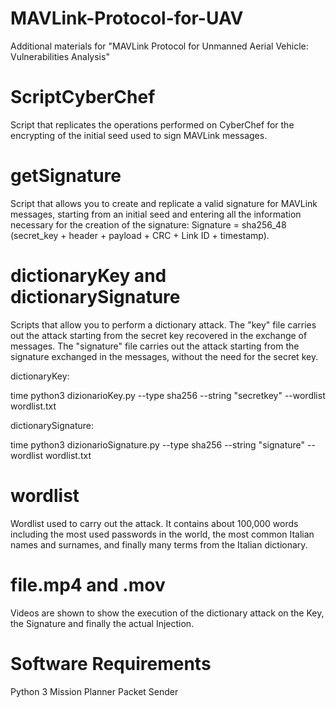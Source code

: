 # MAVLink-Protocol-for-UAV
Additional materials for "MAVLink Protocol for Unmanned Aerial Vehicle:  Vulnerabilities Analysis"

# ScriptCyberChef

Script that replicates the operations performed on CyberChef for the encrypting of the initial seed used to sign MAVLink messages.

# getSignature

Script that allows you to create and replicate a valid signature for MAVLink messages, starting from an initial seed and entering all the information necessary for the creation of the signature: Signature = sha256_48 (secret_key + header + payload + CRC + Link ID + timestamp).

# dictionaryKey and dictionarySignature

Scripts that allow you to perform a dictionary attack. The "key" file carries out the attack starting from the secret key recovered in the exchange of messages. The "signature" file carries out the attack starting from the signature exchanged in the messages, without the need for the secret key.

dictionaryKey:

time python3 dizionarioKey.py --type sha256 --string "secretkey" --wordlist wordlist.txt

dictionarySignature:

time python3 dizionarioSignature.py --type sha256 --string "signature" --wordlist wordlist.txt

# wordlist

Wordlist used to carry out the attack.  It contains about 100,000 words including the most used passwords in the world, the most common Italian names and surnames, and finally many terms from the Italian dictionary.

# file.mp4 and .mov

Videos are shown to show the execution of the dictionary attack on the Key, the Signature and finally the actual Injection.

# Software Requirements 

Python 3
Mission Planner
Packet Sender
